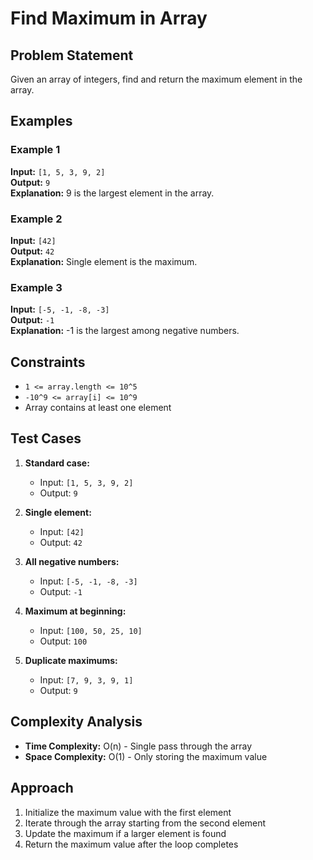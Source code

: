 # Find Maximum in Array

## Problem Statement

Given an array of integers, find and return the maximum element in the array.

## Examples

### Example 1

**Input:** `[1, 5, 3, 9, 2]`  
**Output:** `9`  
**Explanation:** 9 is the largest element in the array.

### Example 2

**Input:** `[42]`  
**Output:** `42`  
**Explanation:** Single element is the maximum.

### Example 3

**Input:** `[-5, -1, -8, -3]`  
**Output:** `-1`  
**Explanation:** -1 is the largest among negative numbers.

## Constraints

- `1 <= array.length <= 10^5`
- `-10^9 <= array[i] <= 10^9`
- Array contains at least one element

## Test Cases

1. **Standard case:**
   - Input: `[1, 5, 3, 9, 2]`
   - Output: `9`

2. **Single element:**
   - Input: `[42]`
   - Output: `42`

3. **All negative numbers:**
   - Input: `[-5, -1, -8, -3]`
   - Output: `-1`

4. **Maximum at beginning:**
   - Input: `[100, 50, 25, 10]`
   - Output: `100`

5. **Duplicate maximums:**
   - Input: `[7, 9, 3, 9, 1]`
   - Output: `9`

## Complexity Analysis

- **Time Complexity:** O(n) - Single pass through the array
- **Space Complexity:** O(1) - Only storing the maximum value

## Approach

1. Initialize the maximum value with the first element
2. Iterate through the array starting from the second element
3. Update the maximum if a larger element is found
4. Return the maximum value after the loop completes
